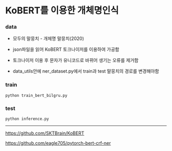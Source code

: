 # KoBERT를 이용한 개체명인식

### data

- 모두의 말뭉치 - 개체명 말뭉치(2020)

- json파일을 읽어 KoBERT 토크나이저를 이용하여 가공함
- 토크나이저 이용 후 문자가 유니코드로 바뀌어 생기는 오류를 제거함


- data_utils안에 ner_dataset.py에서 train과 test 말뭉치의 경로를 변경해야함




### train

```
python train_bert_bilgru.py
```
### test
```
python inference.py
```



---
https://github.com/SKTBrain/KoBERT

https://github.com/eagle705/pytorch-bert-crf-ner
